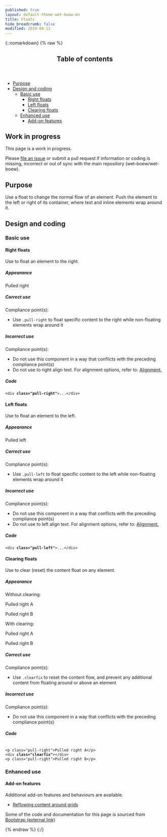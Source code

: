 ```yaml
---
published: true
layout: default-theme-wet-boew-en
title: Floats
hide_breadcrumb: false
modified: 2019-04-11
---
```

{::nomarkdown}
{% raw %}
  <span class="wb-prettify all-pre"></span>
  <div class="row">
    <nav role="navigation" class="col-md-8">
      <div class="panel panel-default">
        <header class="panel-heading">
          <h2 class="panel-title">Table of contents</h2>
        </header>
        <div class="panel-body">
          <ul>
            <li><a href="#purpose">Purpose</a></li>
            <li> <a href="#design">Design and coding</a>
              <ul>
                <li> <a href="#basic">Basic use</a>
                  <ul>
                    <li><a href="#right">Right floats</a></li>
                    <li> <a href="#left">Left floats</a> </li>
                    <li><a href="#clearing">Clearing floats </a></li>
                  </ul>
                </li>
                <li><a href="#enhanced">Enhanced use</a>
                  <ul>
                    <li><a href="#addon">Add-on features</a> </li>
                  </ul>
                </li>
              </ul>
            </li>
          </ul>
        </div>
      </div>
    </nav>
    <section class="col-md-4">
      <div class="panel panel-warning">
        <div class="panel-body">
          <h2 class="mrgn-tp-0 h4 text-warning"><span class="fa fa-exclamation-triangle"></span> Work in progress</h2>
          <p>This page is a work in progress.</p>
          <p>Please <a href="https://github.com/wet-boew/wet-boew-styleguide/issues/new">file an issue</a> or submit a pull request if information or coding is missing, incorrect or out of sync with the main repository (wet-boew/wet-boew).</p>
        </div>
      </div>
    </section>
  </div>
  <h2 id="purpose"><span class="fa-stack"><span class="fa fa-circle fa-stack-2x"></span><span class="fa fa-info fa-stack-1x fa-inverse"></span></span> Purpose</h2>
  <p>Use a float to change the normal flow of an element. Push the  element to the left or right of its container, where text and inline elements  wrap around it. </p>
  <h2 id="design"><span class="fa-stack"><span class="fa fa-circle fa-stack-2x"></span><span class="fa fa-paint-brush fa-stack-1x fa-inverse"></span></span> Design and coding</h2>
  <h3 id="basic">Basic use</h3>
  <h4 id="right"><span class="fa-stack"><span class="fa fa-circle fa-stack-2x"></span><span class="fa fa-arrow-right fa-stack-1x fa-inverse"></span></span> Right floats</h4>
  <p>Use to float an element to the right.</p>
  <div class="row">
    <div class="col-md-4">
      <div class="panel panel-default">
        <div class="panel-body">
          <h5 class="mrgn-tp-0">Appearance</h5>
          <p class="pull-right">Pulled right</p>
        </div>
      </div>
    </div>
    <div class="col-md-4">
      <h5 class="mrgn-tp-0 text-success"><span class="glyphicon glyphicon-ok-circle"></span> Correct use</h5>
<p>Compliance point(s):</p>
        <ul>
        <li>Use  <code>.pull-right</code> to float specific content to the right while  non-floating elements wrap around it</li>
      </ul>
      <h5 class="mrgn-tp-0 text-danger"><span class="glyphicon glyphicon-remove-circle"></span> Incorrect use</h5><p>Compliance point(s):</p><ul>
        <li>Do not use this component in a way that conflicts with the preceding compliance <span class="nowrap">point(s)</span></li>
        <li>Do not use to right align text. For alignment options, refer to: <a href="alignment-en.html">Alignment.</a></li>
      </ul>
    </div>
    <div class="col-md-4">
      <h5 class="mrgn-tp-0">Code</h5>
      <pre><code>&lt;div <strong>class=&quot;pull-right&quot;</strong>&gt;...&lt;/div&gt;</code></pre>
    </div>
  </div>
  <h4 id="left"><span class="fa-stack"><span class="fa fa-circle fa-stack-2x"></span><span class="fa fa-arrow-left fa-stack-1x fa-inverse"></span></span> Left floats</h4>
  <p>Use to float an element to the left.</p>
  <div class="row">
    <div class="col-md-4">
      <div class="panel panel-default">
        <div class="panel-body">
          <h5 class="mrgn-tp-0">Appearance</h5>
          <p class="pull-left">Pulled left</p>
        </div>
      </div>
    </div>
    <div class="col-md-4">
      <h5 class="mrgn-tp-0 text-success"><span class="glyphicon glyphicon-ok-circle"></span> Correct use</h5>
<p>Compliance point(s):</p>
        <ul>
        <li>Use <code>.pull-left</code>   to float specific content to the left while  non-floating elements wrap around it</li>
      </ul>
      <h5 class="mrgn-tp-0 text-danger"><span class="glyphicon glyphicon-remove-circle"></span> Incorrect use</h5><p>Compliance point(s):</p><ul>
        <li>Do not use this component in a way that conflicts with the preceding compliance <span class="nowrap">point(s)</span></li>
        <li>Do not use to left align text.  For alignment options, refer to: <a href="alignment-en.html">Alignment.</a></li>
      </ul>
    </div>
    <div class="col-md-4">
      <h5 class="mrgn-tp-0">Code</h5>
      <pre><code>&lt;div <strong>class=&quot;pull-left&quot;</strong>&gt;...&lt;/div&gt;</code></pre>
    </div>
  </div>
  <h4 id="clearing"><span class="fa-stack"><span class="fa fa-circle fa-stack-2x"></span><span class="fa fa-ban fa-stack-1x fa-inverse"></span></span> Clearing floats</h4>
  <p>Use to clear (reset) the content float on any element.</p>
  <div class="row">
    <div class="col-md-4">
      <div class="panel panel-default">
        <div class="panel-body">
          <h5 class="mrgn-tp-0">Appearance</h5>
          <p>Without clearing:</p>
          <p class="pull-right mrgn-lft-md">Pulled right A</p>
          <p class="pull-right">Pulled right B</p>
          <div class="clearfix"></div>
          <p>With clearing:</p>
          <p class="pull-right">Pulled right A</p>
          <div class="clearfix"></div>
          <p class="pull-right">Pulled right B</p>
        </div>
      </div>
    </div>
    <div class="col-md-4">
      <h5 class="mrgn-tp-0 text-success"><span class="glyphicon glyphicon-ok-circle"></span> Correct use</h5>
<p>Compliance point(s):</p>
        <ul>
        <li>Use  <code>.clearfix</code> to reset the content flow, and prevent any additional content from floating around or above an element</li>
      </ul>
      <h5 class="mrgn-tp-0 text-danger"><span class="glyphicon glyphicon-remove-circle"></span> Incorrect use</h5><p>Compliance point(s):</p><ul>
        <li>Do not use this component in a way that conflicts with the preceding compliance <span class="nowrap">point(s)</span></li>
      </ul>
    </div>
    <div class="col-md-4">
      <h5 class="mrgn-tp-0">Code</h5>
      <pre><code><br>&lt;p class=&quot;pull-right&quot;&gt;Pulled right A&lt;/p&gt;<br>&lt;div <strong>class=&quot;clearfix&quot;</strong>&gt;&lt;/div&gt;<br>&lt;p class=&quot;pull-right&quot;&gt;Pulled right B&lt;/p&gt;</code></pre>
    </div>
  </div>
  <h3 id="enhanced">Enhanced use</h3>
  <h4 id="addon"><span class="fa-stack"><span class="fa fa-circle fa-stack-2x"></span><span class="fa fa-stack-1x fa-plus fa-inverse"></span></span> Add-on features</h4>
  <p>Additional add-on features and behaviours are available.</p>
  <ul class="list-inline lst-spcd">
    <li><a class="btn btn-default" href="reflow-en.html"> Reflowing content around grids</a></li>
  </ul>
  <p class="mrgn-tp-lg text-muted">Some of the code and documentation for this page is sourced from <a href="http://getbootstrap.com/" >Bootstrap<span  class="wb-inv"> (external link)</span></a></p>
{% endraw %}
{:/}
